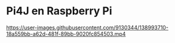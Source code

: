 # Pi4J en Raspberry Pi

https://user-images.githubusercontent.com/9130344/138993710-18a559bb-a62d-481f-89bb-9020fc854503.mp4
